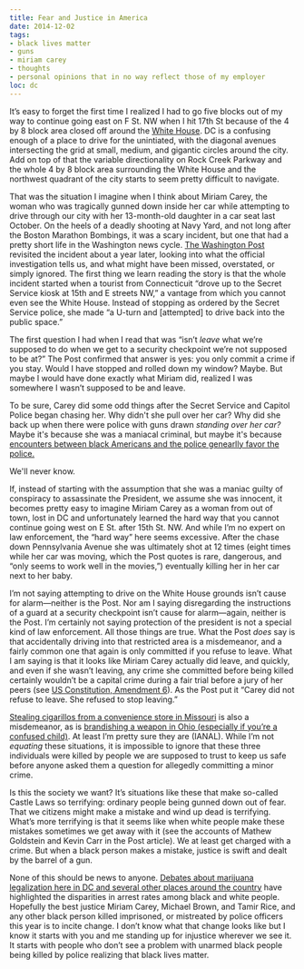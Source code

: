 ```yaml
---
title: Fear and Justice in America
date: 2014-12-02
tags:
- black lives matter
- guns
- miriam carey
- thoughts
- personal opinions that in no way reflect those of my employer
loc: dc
---
```

It’s easy to forget the first time I realized I had to go five blocks out of my way to
continue going east on F St. NW when I hit 17th St because of the 4 by 8 block
area closed off around the [White House](https://www.google.com/maps/@38.8968632,-77.0366707,16z). DC is a confusing enough of a place to drive for the unintiated,
with the diagonal avenues intersecting the grid at small, medium, and gigantic
circles around the city. Add on top of that the variable directionality on Rock
Creek Parkway and the whole 4 by 8 block area surrounding the White House and
the northwest quadrant of the city starts to seem pretty difficult to navigate.

That was the situation I imagine when I think about Miriam Carey, the woman who
was tragically gunned down inside her car while attempting to drive through our
city with her 13-month-old daughter in a car seat last October. On the heels of
a deadly shooting at Navy Yard, and not long after the Boston Marathon
Bombings, it was a scary incident, but one that had a pretty short life in the
Washington news cycle. [The Washington
Post](http://www.washingtonpost.com/sf/style/2014/11/26/how-miriam-careys-u-turn-at-a-white-house-checkpoint-led-to-her-death/) revisited the
incident about a year later, looking into what the official investigation tells
us, and what might have been missed, overstated, or simply ignored. The
first thing we learn reading the story is that the whole incident started when
a tourist from Connecticuit “drove up to the Secret Service kiosk at 15th and E
streets NW,” a vantage from which you cannot even see the White House. Instead
of stopping as ordered by the Secret Service police, she made “a U-turn and
[attempted] to drive back into the public space.”

The first question I had when I read that was “isn’t _leave_ what we’re supposed
to do when we get to a security checkpoint we’re not supposed to be at?” The
Post confirmed that answer is yes: you only commit a crime if you stay. Would I
have stopped and rolled down my window? Maybe. But maybe I would have done
exactly what Miriam did, realized I was somewhere I wasn’t supposed to be and
leave.

To be sure, Carey did some odd things after the Secret Service and Capitol
Police began chasing her. Why didn't she pull over her car? Why did she back up
when there were police with guns drawn _standing over her car?_ Maybe it's
because she was a maniacal criminal, but maybe it's because [encounters between
black Americans and the police genearlly favor the police.](http://www.nytimes.com/2014/08/31/sunday-review/race-and-police-shootings-are-blacks-targeted-more.html)

We'll never know.

If, instead of starting with the assumption that she was a maniac guilty of
conspiracy to assassinate the President, we assume she was innocent, it becomes
pretty easy to imagine Miriam Carey as a woman from out of town, lost in
DC and unfortunately learned the hard way that you cannot continue going west
on  E St. after 15th St. NW. And while I’m no expert on law enforcement, the
“hard way” here seems excessive. After the chase down Pennsylvania Avenue she
was ultimately shot at 12 times (eight times while her car was moving, which
the Post quotes is rare, dangerous, and “only seems to work well in the
movies,”)  eventually killing her in her car next to her baby.

I’m not saying attempting to drive on the White House grounds isn’t cause for
alarm—neither is the Post. Nor am I saying disregarding the instructions of a
guard at a security checkpoint isn’t cause for alarm—again, neither is the
Post. I’m certainly not saying protection of the president is not a special
kind of law enforcement. All those things are true. What the Post _does_ say is
that accidentally driving into that restricted area is a misdemeanor, and a
fairly common one that again is only committed if you refuse to leave. What I
am saying is that it looks like Miriam Carey actually did leave, and quickly,
and even if she wasn’t leaving, any crime she committed before being killed
certainly wouldn’t be a capital crime during a fair trial before a jury of her
peers (see [US Constitution, Amendment
6](http://www.ushistory.org/documents/amendments.htm#amend06)). As the Post put it “Carey did not
refuse to leave. She refused to stop leaving.”

[Stealing cigarillos from a convenience store in
Missouri](http://www.governmentregistry.org/criminal_records/misdemeanor/state_misdemeanors/missouri_misdemeanor.html) is also a misdemeanor,
as is [brandishing a weapon in Ohio (especially if you’re a confused
child)](https://www.justia.com/criminal/docs/calcrim/800/983.html). At
least I’m pretty sure they are (IANAL). While I’m not _equating_ these
situations, it is impossible to ignore that these three individuals were killed
by people we are supposed to trust to keep us safe before anyone asked them a
question for allegedly committing a minor crime.

Is this the society we want? It’s situations like these that make so-called
Castle Laws so terrifying: ordinary people being gunned down out of fear. That
we citizens might make a mistake and wind up dead is terrifying. What’s more
terrifying is that it seems like when white people make these mistakes
sometimes we get away with it (see the accounts of Mathew Goldstein and Kevin
Carr in the Post article). We at least get charged with a crime. But when a
black person makes a mistake, justice is swift and dealt by the barrel of a
gun.

None of this should be news to anyone. [Debates about marijuana legalization
here in DC and several other places around the
country](http://www.nytimes.com/2014/02/27/us/momentum-is-seen-as-more-states-consider-legalizing-marijuana.html?_r=0) have highlighted the disparities in arrest rates among black and
white people. Hopefully the best justice Miriam Carey, Michael Brown, and Tamir
Rice, and any other black person killed imprisoned, or mistreated by police
officers this year is to incite change. I don’t know what that change looks
like but I know it starts with you and me standing up for injustice wherever we
see it. It starts with people who don’t see a problem with unarmed black people
being killed by police realizing that black lives matter.
